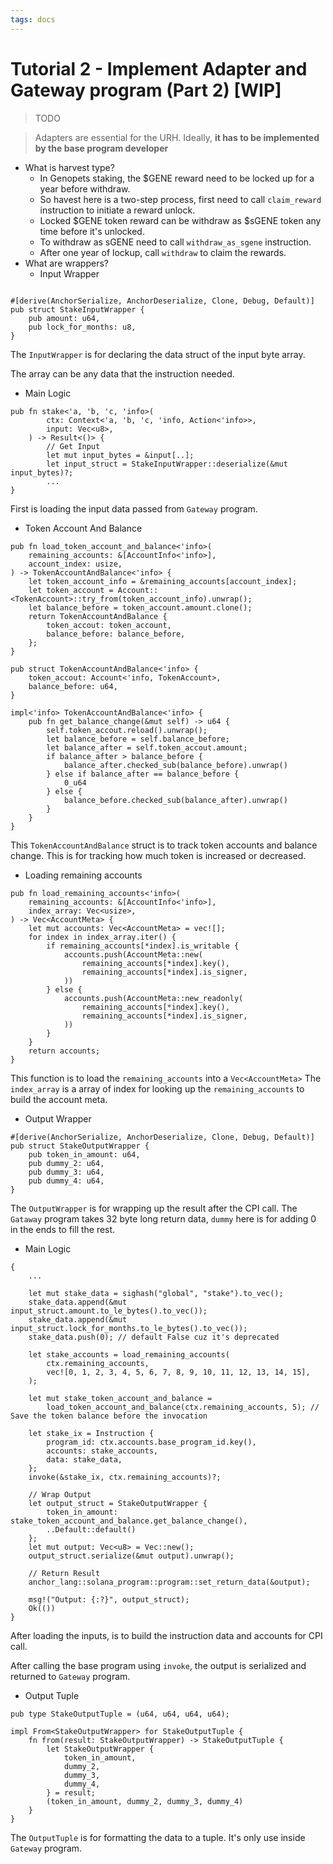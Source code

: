 ```yaml
---
tags: docs
---
```


# Tutorial 2 - Implement Adapter and Gateway program (Part 2) [WIP]

> TODO

> Adapters are essential for the URH. Ideally, **it has to be implemented by the base program developer**

- What is harvest type?
    - In Genopets staking, the $GENE reward need to be locked up for a year before withdraw.
    - So havest here is a two-step process, first need to call `claim_reward` instruction to initiate a reward unlock.
    - Locked $GENE token reward can be withdraw as $sGENE token any time before it's unlocked.
    - To withdraw as sGENE need to call `withdraw_as_sgene` instruction.
    - After one year of lockup, call `withdraw` to claim the rewards.
- What are wrappers?
  - Input Wrapper

```rust!=

#[derive(AnchorSerialize, AnchorDeserialize, Clone, Debug, Default)]
pub struct StakeInputWrapper {
    pub amount: u64,
    pub lock_for_months: u8,
}

```
The `InputWrapper` is for declaring the data struct of the input byte array.

The array can be any data that the instruction needed.
- Main Logic
```rust!=
pub fn stake<'a, 'b, 'c, 'info>(
        ctx: Context<'a, 'b, 'c, 'info, Action<'info>>,
        input: Vec<u8>,
    ) -> Result<()> {
        // Get Input
        let mut input_bytes = &input[..];
        let input_struct = StakeInputWrapper::deserialize(&mut input_bytes)?;
        ...
}

```


First is loading the input data passed from `Gateway` program.

- Token Account And Balance

```rust!=
pub fn load_token_account_and_balance<'info>(
    remaining_accounts: &[AccountInfo<'info>],
    account_index: usize,
) -> TokenAccountAndBalance<'info> {
    let token_account_info = &remaining_accounts[account_index];
    let token_account = Account::<TokenAccount>::try_from(token_account_info).unwrap();
    let balance_before = token_account.amount.clone();
    return TokenAccountAndBalance {
        token_accout: token_account,
        balance_before: balance_before,
    };
}

pub struct TokenAccountAndBalance<'info> {
    token_accout: Account<'info, TokenAccount>,
    balance_before: u64,
}

impl<'info> TokenAccountAndBalance<'info> {
    pub fn get_balance_change(&mut self) -> u64 {
        self.token_accout.reload().unwrap();
        let balance_before = self.balance_before;
        let balance_after = self.token_accout.amount;
        if balance_after > balance_before {
            balance_after.checked_sub(balance_before).unwrap()
        } else if balance_after == balance_before {
            0_u64
        } else {
            balance_before.checked_sub(balance_after).unwrap()
        }
    }
}
```
This `TokenAccountAndBalance` struct is to track token accounts and balance change.
This is for tracking how much token is increased or decreased.

- Loading remaining accounts

```rust!=
pub fn load_remaining_accounts<'info>(
    remaining_accounts: &[AccountInfo<'info>],
    index_array: Vec<usize>,
) -> Vec<AccountMeta> {
    let mut accounts: Vec<AccountMeta> = vec![];
    for index in index_array.iter() {
        if remaining_accounts[*index].is_writable {
            accounts.push(AccountMeta::new(
                remaining_accounts[*index].key(),
                remaining_accounts[*index].is_signer,
            ))
        } else {
            accounts.push(AccountMeta::new_readonly(
                remaining_accounts[*index].key(),
                remaining_accounts[*index].is_signer,
            ))
        }
    }
    return accounts;
}

```
This function is to load the `remaining_accounts` into a `Vec<AccountMeta>` 
The `index_array` is a array of index for looking up the `remaining_accounts` to build the account meta.

- Output Wrapper

```rust!=
#[derive(AnchorSerialize, AnchorDeserialize, Clone, Debug, Default)]
pub struct StakeOutputWrapper {
    pub token_in_amount: u64,
    pub dummy_2: u64,
    pub dummy_3: u64,
    pub dummy_4: u64,
}
```

The `OutputWrapper` is for wrapping up the result after the CPI call. 
The `Gataway` program takes 32 byte long return data, `dummy` here is for adding 0 in the ends to fill the rest.
- Main Logic
```rust!=
{
    ...

    let mut stake_data = sighash("global", "stake").to_vec();
    stake_data.append(&mut input_struct.amount.to_le_bytes().to_vec());
    stake_data.append(&mut input_struct.lock_for_months.to_le_bytes().to_vec());
    stake_data.push(0); // default False cuz it's deprecated

    let stake_accounts = load_remaining_accounts(
        ctx.remaining_accounts,
        vec![0, 1, 2, 3, 4, 5, 6, 7, 8, 9, 10, 11, 12, 13, 14, 15],
    );

    let mut stake_token_account_and_balance =
        load_token_account_and_balance(ctx.remaining_accounts, 5); // Save the token balance before the invocation

    let stake_ix = Instruction {
        program_id: ctx.accounts.base_program_id.key(),
        accounts: stake_accounts,
        data: stake_data,
    };
    invoke(&stake_ix, ctx.remaining_accounts)?;

    // Wrap Output
    let output_struct = StakeOutputWrapper {
        token_in_amount: stake_token_account_and_balance.get_balance_change(),
        ..Default::default()
    };
    let mut output: Vec<u8> = Vec::new();
    output_struct.serialize(&mut output).unwrap();

    // Return Result
    anchor_lang::solana_program::program::set_return_data(&output);

    msg!("Output: {:?}", output_struct);
    Ok(())
}
```

After loading the inputs, is to build the instruction data and accounts for CPI call.

After calling the base program using `invoke`, the output is serialized and returned to `Gateway` program.


- Output Tuple

```rust!=
pub type StakeOutputTuple = (u64, u64, u64, u64);

impl From<StakeOutputWrapper> for StakeOutputTuple {
    fn from(result: StakeOutputWrapper) -> StakeOutputTuple {
        let StakeOutputWrapper {
            token_in_amount,
            dummy_2,
            dummy_3,
            dummy_4,
        } = result;
        (token_in_amount, dummy_2, dummy_3, dummy_4)
    }
}
```
The `OutputTuple` is for formatting the data to a tuple.
It's only use inside `Gateway` program.
